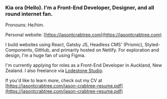 ### Kia ora (Hello). I'm a Front-End Developer, Designer, and all round internet fan. 

Pronouns: He/him.

Personal website: [https://jasontcrabtree.com](https://jasontcrabtree.com)

I build websites using React, Gatsby JS, Headless CMS' (Prismic), Styled-Components, GitHub, and primarily hosted on Netlify. For exploration and design, I'm a huge fan of using Figma.

I'm currently applying for roles as a Front-End Developer in Auckland, New Zealand. I also freelance via [Lodestone Studio](https://lodestone.studio). 

If you'd like to learn more, check out my CV at [https://jasontcrabtree.com/jason-crabtree-resume.pdf](https://jasontcrabtree.com/jason-crabtree-resume.pdf)
